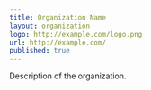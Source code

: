 ```yaml
---
title: Organization Name
layout: organization
logo: http://example.com/logo.png
url: http://example.com/
published: true
---
```

Description of the organization.